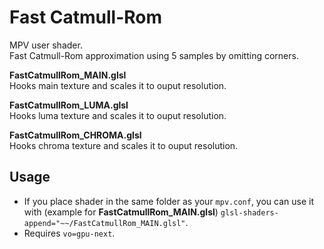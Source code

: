 # Fast Catmull-Rom

MPV user shader.  
Fast Catmull-Rom approximation using 5 samples by omitting corners.

**FastCatmullRom_MAIN.glsl**  
Hooks main texture and scales it to ouput resolution.

**FastCatmullRom_LUMA.glsl**  
Hooks luma texture and scales it to ouput resolution.

**FastCatmullRom_CHROMA.glsl**  
Hooks chroma texture and scales it to ouput resolution.

## Usage
- If you place shader in the same folder as your `mpv.conf`, you can use it with (example for **FastCatmullRom_MAIN.glsl**) `glsl-shaders-append="~~/FastCatmullRom_MAIN.glsl"`.
- Requires `vo=gpu-next`.